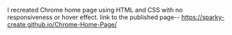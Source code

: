 I recreated Chrome home page using HTML and CSS with no responsiveness or hover effect.
link to the published page-- https://sparky-create.github.io/Chrome-Home-Page/
